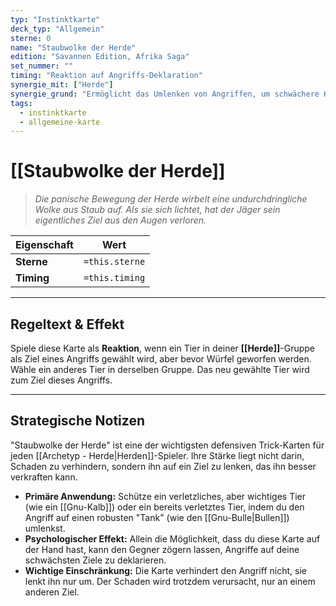 ```yaml
---
typ: "Instinktkarte"
deck_typ: "Allgemein"
sterne: 0
name: "Staubwolke der Herde"
edition: "Savannen Edition, Afrika Saga"
set_nummer: ""
timing: "Reaktion auf Angriffs-Deklaration"
synergie_mit: ["Herde"]
synergie_grund: "Ermöglicht das Umlenken von Angriffen, um schwächere Herdentiere zu schützen."
tags:
  - instinktkarte
  - allgemeine-karte
---
```


# [[Staubwolke der Herde]]

> *Die panische Bewegung der Herde wirbelt eine undurchdringliche Wolke aus Staub auf. Als sie sich lichtet, hat der Jäger sein eigentliches Ziel aus den Augen verloren.*

| Eigenschaft | Wert |
|---|---|
| **Sterne** | `=this.sterne` |
| **Timing** | `=this.timing` |

---
## Regeltext & Effekt

Spiele diese Karte als **Reaktion**, wenn ein Tier in deiner **[[Herde]]**-Gruppe als Ziel eines Angriffs gewählt wird, aber bevor Würfel geworfen werden. Wähle ein anderes Tier in derselben Gruppe. Das neu gewählte Tier wird zum Ziel dieses Angriffs.

---
## Strategische Notizen

"Staubwolke der Herde" ist eine der wichtigsten defensiven Trick-Karten für jeden [[Archetyp - Herde|Herden]]-Spieler. Ihre Stärke liegt nicht darin, Schaden zu verhindern, sondern ihn auf ein Ziel zu lenken, das ihn besser verkraften kann.

- **Primäre Anwendung:** Schütze ein verletzliches, aber wichtiges Tier (wie ein [[Gnu-Kalb]]) oder ein bereits verletztes Tier, indem du den Angriff auf einen robusten "Tank" (wie den [[Gnu-Bulle|Bullen]]) umlenkst.
- **Psychologischer Effekt:** Allein die Möglichkeit, dass du diese Karte auf der Hand hast, kann den Gegner zögern lassen, Angriffe auf deine schwächsten Ziele zu deklarieren.
- **Wichtige Einschränkung:** Die Karte verhindert den Angriff nicht, sie lenkt ihn nur um. Der Schaden wird trotzdem verursacht, nur an einem anderen Ziel.